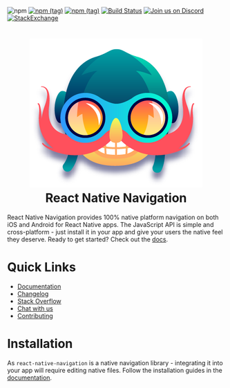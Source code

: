 ![npm](https://img.shields.io/npm/dw/react-native-navigation.svg)
[![npm (tag)](https://img.shields.io/npm/v/react-native-navigation/latest.svg)](https://github.com/wix/react-native-navigation/tree/master)
[![npm (tag)](https://img.shields.io/npm/v/react-native-navigation/snapshot.svg)](https://github.com/wix/react-native-navigation/tree/master)
[![Build Status](https://img.shields.io/jenkins/s/http/jenkins-oss.wixpress.com:8080/job/multi-react-native-navigation-master.svg)](https://jenkins-oss.wixpress.com/job/multi-react-native-navigation-master/)
[![Join us on Discord](https://img.shields.io/badge/discord-react--native--navigation-738bd7.svg?style=flat)](https://discord.gg/DhkZjq2)
[![StackExchange](https://img.shields.io/stackexchange/stackoverflow/t/react-native-navigation.svg)](https://stackoverflow.com/questions/tagged/react-native-navigation)

<h1 align="center">
  <img src=".logo.png"/><br>
  React Native Navigation
</h1>

React Native Navigation provides 100% native platform navigation on both iOS and Android for React Native apps. The JavaScript API is simple and cross-platform - just install it in your app and give your users the native feel they deserve. Ready to get started? Check out the [docs](https://wix.github.io/react-native-navigation/).

# Quick Links
- [Documentation](https://wix.github.io/react-native-navigation/)
- [Changelog](https://github.com/wix/react-native-navigation/blob/master/CHANGELOG.md)
- [Stack Overflow](http://stackoverflow.com/questions/tagged/react-native-navigation)
- [Chat with us](https://discord.gg/DhkZjq2)
- [Contributing](/docs/docs/WorkingLocally.md)

# Installation
As `react-native-navigation` is a native navigation library - integrating it into your app will require editing native files. Follow the installation guides in the [documentation](https://wix.github.io/react-native-navigation/).


